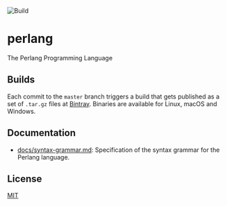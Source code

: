 ![Build](https://github.com/perlun/perlang/workflows/.NET%20Core/badge.svg)

# perlang

The Perlang Programming Language

## Builds

Each commit to the `master` branch triggers a build that gets published as a set of `.tar.gz` files at [Bintray](https://bintray.com/perlang/builds/perlang/build#files). Binaries are available for Linux, macOS and Windows.

## Documentation

- [docs/syntax-grammar.md](docs/syntax-grammar.md): Specification of the syntax grammar for the Perlang language.

## License

[MIT](LICENSE)
